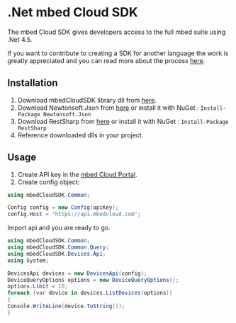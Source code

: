 # .Net mbed Cloud SDK

The mbed Cloud SDK gives developers access to the full mbed suite using .Net 4.5.

If you want to contribute to creating a SDK for another language the work is
greatly appreciated and you can read more about the process
[here](https://github.com/ARMmbed/mbed-cloud-sdk-codegen/blob/master/docs/create-new-language.md).

## Installation

1. Download mbedCloudSDK library dll from [here](https://github.com/ARMmbed/mbed-cloud-sdk-dotnet/releases/tag/v1.1.0.0).
2. Download Newtonsoft.Json from [here](http://www.newtonsoft.com/json) or install it with NuGet : `Install-Package Newtonsoft.Json`
3. Download RestSharp from [here](https://github.com/restsharp/RestSharp/downloads) or install it with NuGet : `Install-Package RestSharp`
4. Reference downloaded dlls in your project.

## Usage

1. Create API key in the [mbed Cloud Portal](https://portal.mbedcloud.com/).
2. Create config object:

```csharp
using mbedCloudSDK.Common;

Config config = new Config(apiKey);
config.Host = "https://api.mbedcloud.com";
```
Import api and you are ready to go.

```csharp
using mbedCloudSDK.Common;
using mbedCloudSDK.Common.Query;
using mbedCloudSDK.Devices.Api;
using System;

DevicesApi devices = new DevicesApi(config);
DeviceQueryOptions options = new DeviceQueryOptions();
options.Limit = 10;
foreach (var device in devices.ListDevices(options))
{
Console.WriteLine(device.ToString());
}
```

